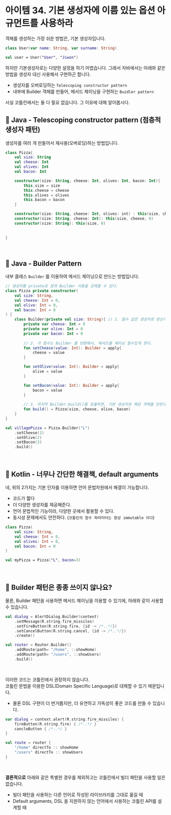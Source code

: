 # 아이템 34. 기본 생성자에 이름 있는 옵션 아규먼트를 사용하라

객체를 생성하는 가장 쉬운 방법은, 기본 생성자입니다.
```kotlin
class User(var name: String, var surname: String)

val user = User("User", "Jiwon")
```

하지만 기본생성자로는 다양한 설정을 하기 어렵습니다.
그래서 자바에서는 아래와 같은 방법을 생성자 대신 사용해서 구현하곤 합니다.
- 생성자를 오버로딩하는 `Telescoping constructor pattern`
- 내부에 Builder 객체를 만들어, 메서드 체이닝을 구현하는 `Buidler pattern`

사실 코틀린에서는 둘 다 필요 없습니다. 그 이유에 대해 알아봅시다.

## 📌 Java - Telescoping constructor pattern (점층적 생성자 패턴)
생성자를 여러 개 만들어서 재사용(오버로딩)하는 방법입니다.
```kotlin
class Pizza{
    val size: String
    val cheese: Int
    val olives: Int
    val bacon: Int

    constructor(size: String, cheese: Int, olives: Int, bacon: Int){
        this.size = size
        this.cheese = cheese
        this.olives = olives
        this.bacon = bacon
    }

    constructor(size: String, cheese: Int, olives: int) : this(size, cheese, olives, 0)
    constructor(size: String, cheese: Int): this(size, cheese, 0)
    constructor(size: String): this(size, 0)
    
    
}
```

<br>

## 📌 Java - Builder Pattern
내부 클래스 `Builder` 를 이용하여 메서드 체이닝으로 만드는 방법입니다.
```kotlin
// 생성자를 private로 잠궈 Builder 사용을 강제할 수 있다.
class Pizza private constructor(
    val size: String,
    val cheese: Int = 0,
    val olive: Int = 0,
    val bacon: Int = 0
) {
    class Builder(private val size: String){ // 1. 필수 값은 생성자로 받는다.
        private var cheese: Int = 0
        private var olive: Int = 0
        private var bacon: Int = 0
        
        // 2. 각 함수는 Builder 를 반환해서, 메서드를 체이닝 할수있게 한다.
        fun setCheese(value: Int): Builder = apply{
            cheese = value
        }

        fun setOlive(value: Int): Builder = apply{
            olive = value
        }

        fun setBacon(value: Int): Builder = apply{
            bacon = value
        }
        
        // 3. 마지막 Builder.build()를 호출하면, 기본 생성자로 해당 객체를 만든다. 
        fun build() = Pizza(size, cheese, olive, bacon)
    }
}
```
```kotlin
val villagePizza = Pizza.Builder("L")
    .setCheese(1)
    .setOlive(2)
    .setBacon(3)
    .build()
```

<br>

## 📌 Kotlin - 너무나 간단한 해결책, default arguments
네, 위의 2가지는 기본 인자를 이용하면 언어 문법차원에서 해결이 가능합니다.
- 코드가 짧다
- 더 다양한 생성자를 제공해준다.
- 언어 문법적인 기능이라, 다양한 곳에서 활용할 수 있다.
- 동시성 문제에서도 안전하다. (`코틀린의 함수 파라미터는 항상 immutable 이다`)

```kotlin
class Pizza(
    val size: String,
    val cheese: Int = 0,
    val olives: Int = 0,
    val bacon: Int = 0
)

val myPizza = Pizza("L", bacon=3)
```

<br>

## 🤔 Builder 패턴은 종종 쓰이지 않나요?

물론, Builder 패턴을 사용하면 메서드 체이닝을 이용할 수 있기에, 아래와 같이 사용할 수 있습니다.
```kotlin
val dialog = AlertDialog.Builder(context)
    .setMessage(R.string.fire_missiles)
    .setFireButton(R.string.fire, {id -> /*..*/})
    .setCancelButton(R.string.cancel, {id -> /*..*/})
    .create()

val router = Router.Builder()
    .addRoute(path= "/home", ::showHome)
    .addRoute(path= "/users", ::showUsers)
    .build()
```

<br>

이러한 코드는 코틀린에서 권장하지 않습니다.  
코틀린 문법을 이용한 DSL(Domain Specific Language)로 대체할 수 있기 때문입니다.
- 물론 DSL 구현이 더 번거롭지만, 더 유연하고 가독성이 좋은 코드를 만들 수 있습니다.
```kotlin
var dialog = context.alert(R.string.fire_missiles) {
    fireButton(R.string.fire) { /*..*/ }
    cancleButton { /*..*/ }
}

val route = router {
    "/home" directTo :: showHome
    "/users" directTo :: showUsers
}
```

<br>

**결론적으로** 아래와 같은 특별한 경우를 제외하고는 코틀린에서 빌더 패턴을 사용할 일은 없습니다.
- 빌더 패턴을 사용하는 다른 언어로 작성된 라이브러리를 그대로 옮길 때
- Default arguments, DSL 을 지원하지 않는 언어에서 사용하는 코틀린 API를 설계할 때